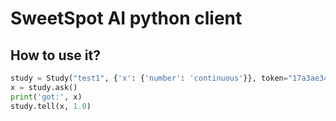 # SweetSpot AI python client



How to use it?
-----

```python
study = Study("test1", {'x': {'number': 'continuous'}}, token="17a3ae3404414c26a043cdafc3c47cb4")
x = study.ask()
print('got:', x)
study.tell(x, 1.0)

```
